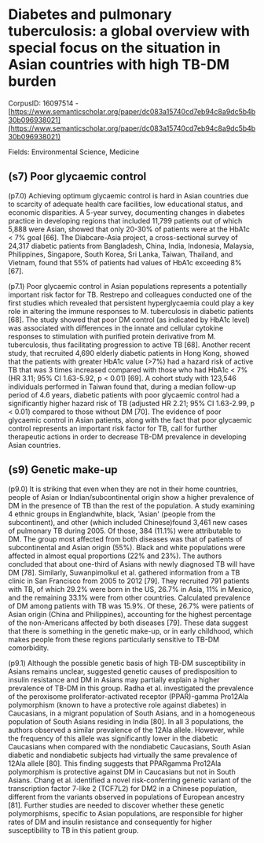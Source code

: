 # Diabetes and pulmonary tuberculosis: a global overview with special focus on the situation in Asian countries with high TB-DM burden

CorpusID: 16097514 - [https://www.semanticscholar.org/paper/dc083a15740cd7eb94c8a9dc5b4b30b096938021](https://www.semanticscholar.org/paper/dc083a15740cd7eb94c8a9dc5b4b30b096938021)

Fields: Environmental Science, Medicine

## (s7) Poor glycaemic control
(p7.0) Achieving optimum glycaemic control is hard in Asian countries due to scarcity of adequate health care facilities, low educational status, and economic disparities. A 5-year survey, documenting changes in diabetes practice in developing regions that included 11,799 patients out of which 5,888 were Asian, showed that only 20-30% of patients were at the HbA1c < 7% goal [66]. The Diabcare-Asia project, a cross-sectional survey of 24,317 diabetic patients from Bangladesh, China, India, Indonesia, Malaysia, Philippines, Singapore, South Korea, Sri Lanka, Taiwan, Thailand, and Vietnam, found that 55% of patients had values of HbA1c exceeding 8% [67].

(p7.1) Poor glycaemic control in Asian populations represents a potentially important risk factor for TB. Restrepo and colleagues conducted one of the first studies which revealed that persistent hyperglycaemia could play a key role in altering the immune responses to M. tuberculosis in diabetic patients [68]. The study showed that poor DM control (as indicated by HbA1c level) was associated with differences in the innate and cellular cytokine responses to stimulation with purified protein derivative from M. tuberculosis, thus facilitating progression to active TB [68]. Another recent study, that recruited 4,690 elderly diabetic patients in Hong Kong, showed that the patients with greater HbA1c value (>7%) had a hazard risk of active TB that was 3 times increased compared with those who had HbA1c < 7% (HR 3.11; 95% CI 1.63-5.92, p < 0.01) [69]. A cohort study with 123,546 individuals performed in Taiwan found that, during a median follow-up period of 4.6 years, diabetic patients with poor glycaemic control had a significantly higher hazard risk of TB (adjusted HR 2.21; 95% CI 1.63-2.99, p < 0.01) compared to those without DM [70]. The evidence of poor glycaemic control in Asian patients, along with the fact that poor glycaemic control represents an important risk factor for TB, call for further therapeutic actions in order to decrease TB-DM prevalence in developing Asian countries.
## (s9) Genetic make-up
(p9.0) It is striking that even when they are not in their home countries, people of Asian or Indian/subcontinental origin show a higher prevalence of DM in the presence of TB than the rest of the population. A study examining 4 ethnic groups in Englandwhite, black, 'Asian' (people from the subcontinent), and other (which included Chinese)found 3,461 new cases of pulmonary TB during 2005. Of those, 384 (11.1%) were attributable to DM. The group most affected from both diseases was that of patients of subcontinental and Asian origin (55%). Black and white populations were affected in almost equal proportions (22% and 23%). The authors concluded that about one-third of Asians with newly diagnosed TB will have DM [78]. Similarly, Suwanpimolkul et al. gathered information from a TB clinic in San Francisco from 2005 to 2012 [79]. They recruited 791 patients with TB, of which 29.2% were born in the US, 26.7% in Asia, 11% in Mexico, and the remaining 33.1% were from other countries. Calculated prevalence of DM among patients with TB was 15.9%. Of these, 26.7% were patients of Asian origin (China and Philippines), accounting for the highest percentage of the non-Americans affected by both diseases [79]. These data suggest that there is something in the genetic make-up, or in early childhood, which makes people from these regions particularly sensitive to TB-DM comorbidity.

(p9.1) Although the possible genetic basis of high TB-DM susceptibility in Asians remains unclear, suggested genetic causes of predisposition to insulin resistance and DM in Asians may partially explain a higher prevalence of TB-DM in this group. Radha et al. investigated the prevalence of the peroxisome proliferator-activated receptor (PPAR)-gamma Pro12Ala polymorphism (known to have a protective role against diabetes) in Caucasians, in a migrant population of South Asians, and in a homogeneous population of South Asians residing in India [80]. In all 3 populations, the authors observed a similar prevalence of the 12Ala allele. However, while the frequency of this allele was significantly lower in the diabetic Caucasians when compared with the nondiabetic Caucasians, South Asian diabetic and nondiabetic subjects had virtually the same prevalence of 12Ala allele [80]. This finding suggests that PPARgamma Pro12Ala polymorphism is protective against DM in Caucasians but not in South Asians. Chang et al. identified a novel risk-conferring genetic variant of the transcription factor 7-like 2 (TCF7L2) for DM2 in a Chinese population, different from the variants observed in populations of European ancestry [81]. Further studies are needed to discover whether these genetic polymorphisms, specific to Asian populations, are responsible for higher rates of DM and insulin resistance and consequently for higher susceptibility to TB in this patient group.
